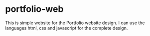 # portfolio-web
This is simple website for the Portfolio website design. I can use the languages html, css and javascript for the complete design. 
